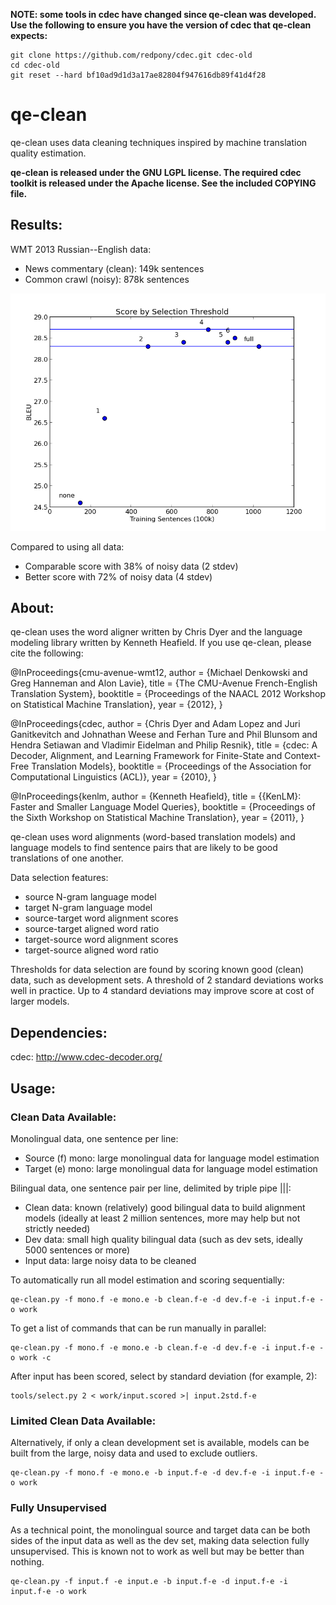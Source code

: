 **NOTE: some tools in cdec have changed since qe-clean was developed.  Use the following to ensure you have the version of cdec that qe-clean expects:**

```
git clone https://github.com/redpony/cdec.git cdec-old
cd cdec-old
git reset --hard bf10ad9d1d3a17ae82804f947616db89f41d4f28
```

qe-clean
========

qe-clean uses data cleaning techniques inspired by machine translation quality estimation.

**qe-clean is released under the GNU LGPL license.  The required cdec toolkit is released under the Apache license.  See the included COPYING file.**

Results:
--------

WMT 2013 Russian--English data:
* News commentary (clean): 149k sentences
* Common crawl (noisy): 878k sentences

![results plot](files/scores-plot.png)

Compared to using all data:
* Comparable score with 38% of noisy data (2 stdev)
* Better score with 72% of noisy data (4 stdev)

About:
------

qe-clean uses the word aligner written by Chris Dyer and the language modeling library written by Kenneth Heafield.
If you use qe-clean, please cite the following:

@InProceedings{cmu-avenue-wmt12,
  author    = {Michael Denkowski and Greg Hanneman and Alon Lavie},
  title     = {The CMU-Avenue French-English Translation System},
  booktitle = {Proceedings of the NAACL 2012 Workshop on Statistical Machine Translation},
  year      = {2012},
}

@InProceedings{cdec,
author      = {Chris Dyer and Adam Lopez and Juri Ganitkevitch and Johnathan Weese and Ferhan Ture and Phil Blunsom and Hendra Setiawan and Vladimir Eidelman and Philip Resnik},
title       = {cdec: A Decoder, Alignment, and Learning Framework for Finite-State and Context-Free Translation Models},
booktitle   = {Proceedings of the Association for Computational Linguistics (ACL)},
year        = {2010},
}

@InProceedings{kenlm,
author      = {Kenneth Heafield},
title       = {{KenLM}: Faster and Smaller Language Model Queries},
booktitle   = {Proceedings of the Sixth Workshop on Statistical Machine Translation},
year        = {2011},
}

qe-clean uses word alignments (word-based translation models) and language models to find sentence pairs that are likely to be good translations of one another.

Data selection features:
* source N-gram language model
* target N-gram language model
* source-target word alignment scores
* source-target aligned word ratio
* target-source word alignment scores
* target-source aligned word ratio

Thresholds for data selection are found by scoring known good (clean) data, such as development sets.
A threshold of 2 standard deviations works well in practice.  Up to 4 standard deviations may improve score at cost of larger models.

Dependencies:
-------------

cdec: http://www.cdec-decoder.org/

Usage:
------

### Clean Data Available:

Monolingual data, one sentence per line:
* Source (f) mono: large monolingual data for language model estimation
* Target (e) mono: large monolingual data for language model estimation

Bilingual data, one sentence pair per line, delimited by triple pipe |||:
* Clean data: known (relatively) good bilingual data to build alignment models (ideally at least 2 million sentences, more may help but not strictly needed)
* Dev data: small high quality bilingual data (such as dev sets, ideally 5000 sentences or more)
* Input data: large noisy data to be cleaned

To automatically run all model estimation and scoring sequentially:
```
qe-clean.py -f mono.f -e mono.e -b clean.f-e -d dev.f-e -i input.f-e -o work
```

To get a list of commands that can be run manually in parallel:
```
qe-clean.py -f mono.f -e mono.e -b clean.f-e -d dev.f-e -i input.f-e -o work -c
```

After input has been scored, select by standard deviation (for example, 2):
```
tools/select.py 2 < work/input.scored >| input.2std.f-e
```

### Limited Clean Data Available:

Alternatively, if only a clean development set is available, models can be built from the large, noisy data and used to exclude outliers.
```
qe-clean.py -f mono.f -e mono.e -b input.f-e -d dev.f-e -i input.f-e -o work
```

### Fully Unsupervised

As a technical point, the monolingual source and target data can be both sides of the input data as well as the dev set, making data selection fully unsupervised.
This is known not to work as well but may be better than nothing.

```
qe-clean.py -f input.f -e input.e -b input.f-e -d input.f-e -i input.f-e -o work
```
